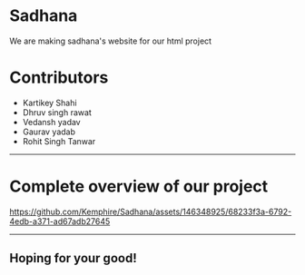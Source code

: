 # Sadhana
We are making sadhana's website for our html project

# Contributors
 -  Kartikey Shahi
 -  Dhruv singh rawat
 -  Vedansh yadav
 -  Gaurav yadab
 -  Rohit Singh Tanwar
-------------------------------------------------------------------------------
# Complete overview of our project



https://github.com/Kemphire/Sadhana/assets/146348925/68233f3a-6792-4edb-a371-ad67adb27645





-----------------------------------------------------------------------------

## Hoping for your good!
